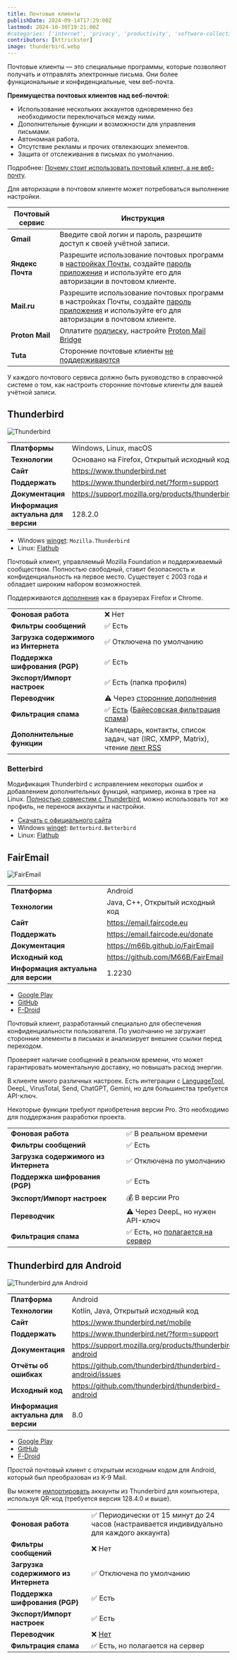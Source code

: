 ```yaml
---
title: Почтовые клиенты
publishDate: 2024-09-14T17:29:00Z
lastmod: 2024-10-30T19:21:00Z
#categories: ['internet', 'privacy', 'productivity', 'software-collections']
contributors: [kttrickster]
image: thunderbird.webp
---
```


Почтовые клиенты — это специальные программы, которые позволяют получать и
отправлять электронные письма. Они более функциональные и конфиденциальные, чем
веб-почта.

<!--more-->

**Преимущества почтовых клиентов над веб-почтой:**
- Использование нескольких аккаунтов одновременно без необходимости
переключаться между ними.
- Дополнительные функции и возможности для управления письмами.
- Автономная работа.
- Отсутствие рекламы и прочих отвлекающих элементов.
- Защита от отслеживания в письмах по умолчанию.

Подробнее: [Почему стоит использовать почтовый клиент, а не веб-почту].

[Почему стоит использовать почтовый клиент, а не веб-почту]: https://blog.kooltechtricks.org/2024/09/why-use-a-mail-client-vs-webmail

Для авторизации в почтовом клиенте может потребоваться выполнение настройки.

|Почтовый сервис|Инструкция|
|---------------|----------|
|**Gmail**|Введите свой логин и пароль, разрешите доступ к своей учётной записи.
|**Яндекс Почта**|Разрешите использование почтовых программ в [настройках Почты], создайте [пароль приложения](https://id.yandex.ru/security/app-passwords) и используйте его для авторизации в почтовом клиенте.
|**Mail.ru**|Разрешите использование почтовых программ в настройках Почты, создайте [пароль приложения](https://help.mail.ru/mail/security/protection/external) и используйте его для авторизации в почтовом клиенте.
|**Proton Mail**|Оплатите [подписку](https://proton.me/mail/pricing), настройте [Proton Mail Bridge]
|**Tuta**|Сторонние почтовые клиенты [не поддерживаются](https://tuta.com/de/support/howto#imap)

[настройках Почты]: https://mail.yandex.ru/?dpda=yes#setup/client
[Proton Mail Bridge]: https://proton.me/mail/bridge

У каждого почтового сервиса должно быть руководство в справочной системе о том,
как настроить сторонние почтовые клиенты для вашей учётной записи.

## Thunderbird

![Thunderbird](thunderbird.webp)

|||
|-|-|
|**Платформы**|Windows, Linux, macOS
|**Технологии**|Основано на Firefox, Открытый исходный код
|**Сайт**|https://www.thunderbird.net
|**Поддержать**|https://www.thunderbird.net/?form=support
|**Документация**|https://support.mozilla.org/products/thunderbird
|**Информация актуальна для версии**|128.2.0

- Windows [winget](/wiki/winget): `Mozilla.Thunderbird`
- Linux: [Flathub](https://flathub.org/apps/org.mozilla.Thunderbird)

Почтовый клиент, управляемый Mozilla Foundation и поддерживаемый сообществом.
Полностью свободный, ставит безопасность и конфиденциальность на первое место.
Существует с 2003 года и обладает широким набором возможностей.

Поддерживаются [дополнения](https://addons.thunderbird.net) как в браузерах
Firefox и Chrome.

|||
|-|-|
|**Фоновая работа**|❌ Нет
|**Фильтры сообщений**|✅ Есть
|**Загрузка содержимого из Интернета**|✅ Отключена по умолчанию
|**Поддержка шифрования (PGP)**|✅ Есть
|**Экспорт/Импорт настроек**|✅ Есть (папка профиля)
|**Переводчик**|⚠️ Через [сторонние дополнения](https://addons.thunderbird.net/thunderbird/search/?q=translate)
|**Фильтрация спама**|✅ [Есть](https://support.mozilla.org/ru/kb/thunderbird-i-nezhelatelnye-spam-soobsheniya) ([Байесовская фильтрация спама](https://ru.wikipedia.org/wiki/Байесовская_фильтрация_спама))
|**Дополнительные функции**|Календарь, контакты, список задач, чат (IRC, XMPP, Matrix), чтение [лент RSS](/wiki/rss)

### Betterbird

Модификация Thunderbird с исправлением некоторых ошибок и добавлением
дополнительных функций, например, иконка в трее на Linux.
[Полностью совместим с Thunderbird], можно использовать тот же профиль, не
перенося аккаунты и настройки.

[Полностью совместим с Thunderbird]: https://betterbird.eu/support/index.html#switch-tb-bb

- [Скачать с официального сайта](https://betterbird.eu/downloads/index.php)
- Windows [winget](/wiki/winget): `Betterbird.Betterbird`
- Linux: [Flathub](https://flathub.org/apps/eu.betterbird.Betterbird)

## FairEmail

![FairEmail](fairemail.webp)

|||
|-|-|
|**Платформа**|Android
|**Технологии**|Java, C++, Открытый исходный код
|**Сайт**|https://email.faircode.eu
|**Поддержать**|https://email.faircode.eu/donate
|**Документация**|https://m66b.github.io/FairEmail
|**Исходный код**|https://github.com/M66B/FairEmail
|**Информация актуальна для версии**|1.2230

- [Google Play](https://play.google.com/store/apps/details?id=eu.faircode.email)
- [GitHub](https://github.com/M66B/FairEmail/releases/latest)
- [F-Droid](https://f-droid.org/packages/eu.faircode.email)

Почтовый клиент, разработанный специально для обеспечения конфиденциальности
пользователя. По умолчанию не загружает сторонние элементы в письмах и
анализирует внешние ссылки перед переходом.

Проверяет наличие сообщений в реальном времени, что может гарантировать
моментальную доставку, но повышать расход энергии.

В клиенте много различных настроек. Есть интеграции с [LanguageTool], DeepL,
VirusTotal, Send, ChatGPT, Gemini, но для большинства требуется API-ключ.

[LanguageTool]: /wiki/languagetool/plugins#fairemail

Некоторые функции требуют приобретения версии Pro. Это необходимо для
поддержания разработки проекта.

|||
|-|-|
|**Фоновая работа**|✅ В реальном времени
|**Фильтры сообщений**|✅ Есть
|**Загрузка содержимого из Интернета**|✅ Отключена по умолчанию
|**Поддержка шифрования (PGP)**|✅ Есть
|**Экспорт/Импорт настроек**|💰 В версии Pro
|**Переводчик**|⚠️ Через DeepL, но нужен API-ключ
|**Фильтрация спама**|✅ Есть, но [полагается на сервер](https://m66b.github.io/FairEmail/#faq92)

## Thunderbird для Android

![Thunderbird для Android](thunderbird-android.webp)

|||
|-|-|
|**Платформа**|Android
|**Технологии**|Kotlin, Java, Открытый исходный код
|**Сайт**|https://www.thunderbird.net/mobile
|**Поддержать**|https://www.thunderbird.net/?form=support
|**Документация**|https://support.mozilla.org/products/thunderbird-android
|**Отчёты об ошибках**|https://github.com/thunderbird/thunderbird-android/issues
|**Исходный код**|https://github.com/thunderbird/thunderbird-android
|**Информация актуальна для версии**|8.0

- [Google Play](https://play.google.com/store/apps/details?id=net.thunderbird.android)
- [GitHub](https://github.com/thunderbird/thunderbird-android/releases/latest)
- [F-Droid](https://f-droid.org/packages/net.thunderbird.android)

Простой почтовый клиент с открытым исходным кодом для Android, который был
преобразован из K-9 Mail.

Вы можете [импортировать](https://support.mozilla.org/kb/thunderbird-android-import#w_how-to-import-from-thunderbird-desktop)
аккаунты из Thunderbird для компьютера, используя QR-код
(требуется версия 128.4.0 и выше).

|||
|-|-|
|**Фоновая работа**|✅ Периодически от 15 минут до 24 часов (настраивается индивидуально для каждого аккаунта)
|**Фильтры сообщений**|❌ Нет
|**Загрузка содержимого из Интернета**|✅ Отключена по умолчанию
|**Поддержка шифрования (PGP)**|✅ Есть
|**Экспорт/Импорт настроек**|✅ Есть
|**Переводчик**|❌ [Нет](https://github.com/thunderbird/thunderbird-android/issues/7482)
|**Фильтрация спама**|✅ Есть, но полагается на сервер

